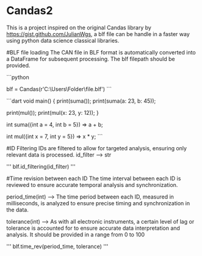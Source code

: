 # Candas2
This is a project inspired on the original Candas library by https://gist.github.com/JulianWgs, a blf file can be handle in a faster way using python data science classical libraries.

#BLF file loading
The CAN file in BLF format is automatically converted into a DataFrame for subsequent processing.
The blf filepath should be provided.

\```python

blf = Candas(r'C:\Users\Folder\file.blf')
\```

\```dart
void main() {
  print(suma());
  print(suma(a: 23, b: 45));

  print(mul());
  print(mul(x: 23, y: 12));
}

int suma({int a = 4, int b = 5}) => a + b;

int mul({int x = 7, int y = 5}) => x * y;
\```


#ID Filtering
IDs are filtered to allow for targeted analysis, ensuring only relevant data is processed.
id_filter --> str

'''
blf.id_filtering(id_filter)
'''

#Time revision between each ID
The time interval between each ID is reviewed to ensure accurate temporal analysis and synchronization.

period_time(int) --> The time period between each ID, measured in milliseconds, is analyzed to ensure precise timing and synchronization in the data.

tolerance(int) --> As with all electronic instruments, a certain level of lag or tolerance is accounted for to ensure accurate data interpretation and analysis. It should be provided in a range from 0 to 100


'''
blf.time_rev(period_time, tolerance)
'''
